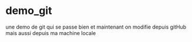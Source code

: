# demo_git
une demo de git qui se passe bien
et  maintenant on modifie depuis gitHub
mais aussi depuis ma machine locale
